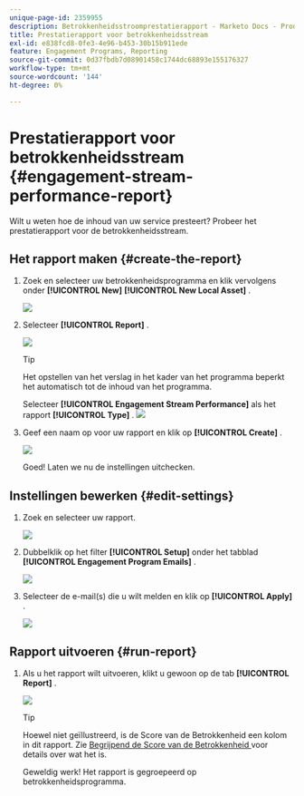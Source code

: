 ```yaml
---
unique-page-id: 2359955
description: Betrokkenheidsstroomprestatierapport - Marketo Docs - Productdocumentatie
title: Prestatierapport voor betrokkenheidsstream
exl-id: e838fcd8-0fe3-4e96-b453-30b15b911ede
feature: Engagement Programs, Reporting
source-git-commit: 0d37fbdb7d08901458c1744dc68893e155176327
workflow-type: tm+mt
source-wordcount: '144'
ht-degree: 0%

---
```


# Prestatierapport voor betrokkenheidsstream {#engagement-stream-performance-report}

Wilt u weten hoe de inhoud van uw service presteert? Probeer het prestatierapport voor de betrokkenheidsstream.

## Het rapport maken {#create-the-report}

1. Zoek en selecteer uw betrokkenheidsprogramma en klik vervolgens onder **[!UICONTROL New]** **[!UICONTROL New Local Asset]** .

   ![](assets/localassetnutring.jpg)

1. Selecteer **[!UICONTROL Report]** .

   ![](assets/image2014-9-15-18-3a23-3a59.png)

   >[!TIP]
   >
   >Het opstellen van het verslag in het kader van het programma beperkt het automatisch tot de inhoud van het programma.

   Selecteer **[!UICONTROL Engagement Stream Performance]** als het rapport **[!UICONTROL Type]** .
   ![](assets/engagementreportchoose.png)

1. Geef een naam op voor uw rapport en klik op **[!UICONTROL Create]** .

   ![](assets/image2014-9-15-18-3a24-3a23.png)

   Goed! Laten we nu de instellingen uitchecken.

## Instellingen bewerken {#edit-settings}

1. Zoek en selecteer uw rapport.

   ![](assets/engagementperformancereport.jpg)

1. Dubbelklik op het filter **[!UICONTROL Setup]** onder het tabblad **[!UICONTROL Engagement Program Emails]** .

   ![](assets/image2014-9-15-18-3a25-3a4.png)

1. Selecteer de e-mail(s) die u wilt melden en klik op **[!UICONTROL Apply]** .

   ![](assets/engagementfilter.jpg)

## Rapport uitvoeren {#run-report}

1. Als u het rapport wilt uitvoeren, klikt u gewoon op de tab **[!UICONTROL Report]** .

   ![](assets/image2014-9-15-18-3a25-3a15.png)

   >[!TIP]
   >
   >Hoewel niet geïllustreerd, is de Score van de Betrokkenheid een kolom in dit rapport. Zie [ Begrijpend de Score van de Betrokkenheid ](/help/marketo/product-docs/email-marketing/drip-nurturing/reports-and-notifications/understanding-the-engagement-score.md) voor details over wat het is.

   Geweldig werk! Het rapport is gegroepeerd op betrokkenheidsprogramma.
